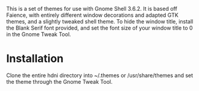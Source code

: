 This is a set of themes for use with Gnome Shell 3.6.2. It is based off Faience, with entirely different window decorations and adapted GTK themes, and a slightly tweaked shell theme.
To hide the window title, install the Blank Serif font provided, and set the font size of your window title to 0 in the Gnome Tweak Tool.

Installation
============
Clone the entire hdni directory into ~/.themes or /usr/share/themes and set the theme through the Gnome Tweak Tool.

